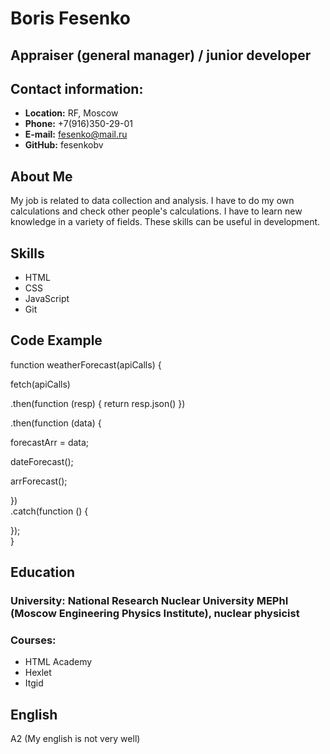 # Boris Fesenko

## Appraiser (general manager) / junior developer

## Contact information:

- **Location:** RF, Moscow
- **Phone:** +7(916)350-29-01
- **E-mail:** fesenko@mail.ru
- **GitHub:** fesenkobv

## About Me

My job is related to data collection and analysis. I have to do my own calculations and check other people's calculations. I have to learn new knowledge in a variety of fields. These skills can be useful in development.

## Skills

- HTML
- CSS
- JavaScript
- Git

## Code Example

function weatherForecast(apiCalls) {

fetch(apiCalls)

.then(function (resp) { return resp.json() })

.then(function (data) {

forecastArr = data;

dateForecast();

arrForecast();

})  
.catch(function () {

});  
}

## Education

### University: National Research Nuclear University MEPhI (Moscow Engineering Physics Institute), nuclear physicist

### Courses:

- HTML Academy
- Hexlet
- Itgid

## English

A2 (My english is not very well)
